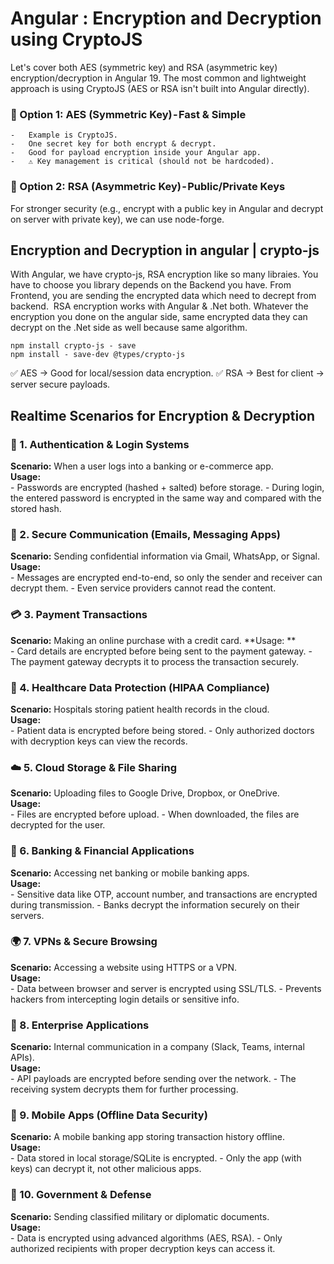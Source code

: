 # Angular : Encryption and Decryption using CryptoJS
Let's cover both AES (symmetric key) and RSA (asymmetric key) encryption/decryption in Angular 19.
The most common and lightweight approach is using CryptoJS (AES or RSA isn't built into Angular directly).

### 🔹 Option 1: AES (Symmetric Key) - Fast & Simple

    -   Example is CryptoJS.
    -   One secret key for both encrypt & decrypt.
    -   Good for payload encryption inside your Angular app.
    -   ⚠️ Key management is critical (should not be hardcoded).

### 🔹 Option 2: RSA (Asymmetric Key) - Public/Private Keys

For stronger security (e.g., encrypt with a public key in Angular and decrypt on server with private key), we can use node-forge.

## Encryption and Decryption in angular | crypto-js
With Angular, we have crypto-js, RSA encryption like so many libraies. You have to choose you library depends on the Backend you have. From Frontend, you are sending the encrypted data which need to decrept from backend. 
RSA encryption works with Angular & .Net both. Whatever the encryption you done on the angular side, same encrypted data they can decrypt on the .Net side as well because same algorithm.

```
npm install crypto-js - save 
npm install - save-dev @types/crypto-js
```

✅ AES → Good for local/session data encryption.
✅ RSA → Best for client → server secure payloads.


## Realtime Scenarios for Encryption & Decryption
### 🔐 1. Authentication & Login Systems    
**Scenario:** When a user logs into a banking or e-commerce app.    
**Usage:**      
    -   Passwords are encrypted (hashed + salted) before storage.
    -   During login, the entered password is encrypted in the same way and compared with the stored hash.

### 📧 2. Secure Communication (Emails, Messaging Apps)     
**Scenario:** Sending confidential information via Gmail, WhatsApp, or Signal.  
**Usage:**      
    -   Messages are encrypted end-to-end, so only the sender and receiver can decrypt them.
    -   Even service providers cannot read the content.

### 💳 3. Payment Transactions      
**Scenario:** Making an online purchase with a credit card. 
**Usage: **     
    -   Card details are encrypted before being sent to the payment gateway.
    -   The payment gateway decrypts it to process the transaction securely.

### 🏥 4. Healthcare Data Protection (HIPAA Compliance)     
**Scenario:** Hospitals storing patient health records in the cloud.    
**Usage:**    
    -   Patient data is encrypted before being stored.
    -   Only authorized doctors with decryption keys can view the records.

### ☁️ 5. Cloud Storage & File Sharing      
**Scenario:** Uploading files to Google Drive, Dropbox, or OneDrive.    
**Usage:**      
    -   Files are encrypted before upload.
    -   When downloaded, the files are decrypted for the user.

### 🏦 6. Banking & Financial Applications      
**Scenario:** Accessing net banking or mobile banking apps.     
**Usage:**      
    -   Sensitive data like OTP, account number, and transactions are encrypted during transmission.
    -   Banks decrypt the information securely on their servers.

### 🌍 7. VPNs & Secure Browsing        
**Scenario:** Accessing a website using HTTPS or a VPN.     
**Usage:**      
    -   Data between browser and server is encrypted using SSL/TLS.
    -   Prevents hackers from intercepting login details or sensitive info.

### 🏢 8. Enterprise Applications       
**Scenario:** Internal communication in a company (Slack, Teams, internal APIs).        
**Usage:**      
    -   API payloads are encrypted before sending over the network.
    -   The receiving system decrypts them for further processing.

### 📱 9. Mobile Apps (Offline Data Security)       
**Scenario:** A mobile banking app storing transaction history offline.     
**Usage:**          
    -   Data stored in local storage/SQLite is encrypted.
    -   Only the app (with keys) can decrypt it, not other malicious apps.

### 🛂 10. Government & Defense     
**Scenario:** Sending classified military or diplomatic documents.      
**Usage:**       
    -   Data is encrypted using advanced algorithms (AES, RSA).
    -   Only authorized recipients with proper decryption keys can access it.
